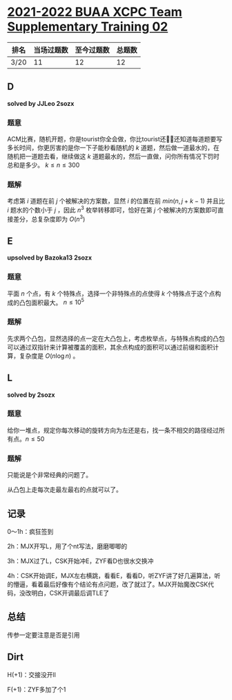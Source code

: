 # [2021-2022 BUAA XCPC Team Supplementary Training 02](https://codeforces.com/group/2g1PZcsgml/contest/338475)

| 排名 | 当场过题数 | 至今过题数 | 总题数 |
| ---- | ---------- | ---------- | ------ |
| 3/20 | 11         | 12         | 12     |

## **D**

**solved by JJLeo 2sozx**

### 题意

ACM比赛，随机开题，你是tourist你全会做，你比tourist还🐂🍺还知道每道题要写多长时间，你更厉害的是你一下子能秒看随机的 $k$ 道题，然后做一道最水的，在随机把一道题去看，继续做这 $k$ 道题最水的，然后一直做，问你所有情况下罚时总和是多少。 $k\le n\le300$

### 题解

考虑第 $i$ 道题在前 $j$ 个被解决的方案数，显然 $i$ 的位置在前 $min(n, j + k - 1)$ 并且比 $i$ 题水的个数小于 $j$ ，因此 $n^3$ 枚举转移即可，恰好在第 $j$ 个被解决的方案数即可直接差分，总复杂度即为 $O(n^3)$

## **E**

**upsolved by Bazoka13 2sozx**

### 题意

平面 $n$ 个点，有 $k$ 个特殊点，选择一个非特殊点的点使得 $k$ 个特殊点于这个点构成的凸包面积最大。 $n\le 10^5$

### 题解

先求两个凸包，显然选择的点一定在大凸包上，考虑枚举点，与特殊点构成的凸包可以通过双指针来计算被覆盖的面积，其余点构成的面积可以通过前缀和面积计算，复杂度是 $O(n\log{n})$ 。

## **L**

**solved by 2sozx**

### 题意

给你一堆点，规定你每次移动的旋转方向为左还是右，找一条不相交的路径经过所有点。$n\le50$

### 题解

只能说是个非常经典的问题了。

从凸包上走每次走最左最右的点就可以了。

## **记录**

0～1h：疯狂签到

2h：MJX开写L，用了个nt写法，磨磨唧唧的

3h：MJX过了L，CSK开始冲E，ZYF看D也很水交换冲

4h：CSK开始调E，MJX左右横跳，看看E，看看D，听ZYF讲了好几遍算法，听的懵逼，看着最后好像有个结论有点问题，改了就过了。MJX开始魔改CSK代码，没改明白，CSK开调最后调TLE了

## **总结**

传参一定要注意是否是引用

## **Dirt**

H(+1)：交接没开ll

F(+1)：ZYF多加了个1

